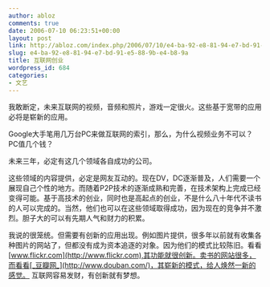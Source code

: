 ```yaml
---
author: abloz
comments: true
date: 2006-07-10 06:23:51+00:00
layout: post
link: http://abloz.com/index.php/2006/07/10/e4-ba-92-e8-81-94-e7-bd-91-e5-88-9b-e4-b8-9a/
slug: e4-ba-92-e8-81-94-e7-bd-91-e5-88-9b-e4-b8-9a
title: 互联网创业
wordpress_id: 684
categories:
- 文艺
---
```


我敢断定，未来互联网的视频，音频和照片，游戏一定很火。这些基于宽带的应用必将是崭新的应用。




Google大手笔用几万台PC来做互联网的索引，那么，为什么视频业务不可以？PC值几个钱？




未来三年，必定有这几个领域各自成功的公司。




这些领域的内容提供，必定是网友互动的。现在DV，DC逐渐普及，人们需要一个展现自己个性的地方。而随着P2P技术的逐渐成熟和完善，在技术架构上完成已经变得可能。基于高技术的创业，同时也是高起点的创业，不是什么八十年代不读书的人可以完成的。当然，他们也可以在这些领域取得成功，因为现在的竞争并不激烈。胆子大的可以有先期人气和财力的积累。




我说的很笼统。但需要有创新的应用出现。例如图片提供，很多年以前就有收集各种图片的网站了，但都没有成为资本追逐的对象。因为他们的模式比较陈旧。看看[www.flickr.com](http://www.flickr.com),其功能就很创新。卖书的网站很多，而看看[_豆瓣网_](http://www.douban.com/)，其崭新的模式，给人焕然一新的感觉。 互联网容易发财，有创新就有梦想。
